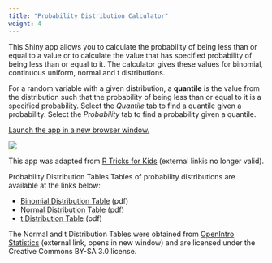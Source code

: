 ```yaml
---
title: "Probability Distribution Calculator"
weight: 4
---
```


This Shiny app allows you to calculate the probability of being less than or equal to a value or to calculate the value that has specified probability of being less than or equal to it. The calculator gives these values for binomial, continuous uniform, normal and t distributions.

For a random variable with a given distribution, a **quantile** is the value from the distribution such that the probability of being less than or equal to it is a specified probability. Select the *Quantile* tab to find a quantile given a probability. Select the *Probability* tab to find a probability given a quantile.

[Launch the app in a new browser window.](https://rconnect.utstat.utoronto.ca/distributionalcalculator/)

![](/img/ScreenShotDistributionCalculator.png)

This app was adapted from [R Tricks for Kids](http://www.stats.uwo.ca/faculty/braun/RTricks/RTricks.php) (external linkis no longer valid).

Probability Distribution Tables
Tables of probability distributions are available at the links below:

- [Binomial Distribution Table](../extraresources/BinomialDistributionTable.pdf) (pdf)
- [Normal Distribution Table](../extraresources/NormalDistributionTable.pdf) (pdf)
- [t Distribution Table](../extraresources/ExtraResources/tDistributionTable.pdf) (pdf)

The Normal and t Distribution Tables were obtained from [OpenIntro Statistics](https://www.openintro.org/stat/textbook.php) (external link, opens in new window) and are licensed under the Creative Commons BY-SA 3.0 license.
